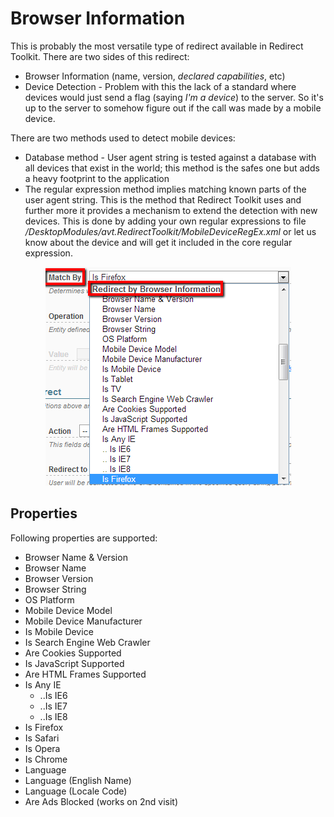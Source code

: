 # Browser Information

This is probably the most versatile type of redirect available in Redirect Toolkit. There are two sides of this redirect:

* Browser Information (name, version, *declared capabilities*, etc)
* Device Detection - Problem with this the lack of a standard where devices would just send a flag (saying *I'm a device*) to the server. So it's up to the server to somehow figure out if the call was made by a mobile device.

There are two methods used to detect mobile devices:

* Database method - User agent string is tested against a database with all devices that exist in the world; this method is the safes one but adds a heavy footprint to the application
* The regular expression method implies matching known parts of the user agent string. This is the method that Redirect Toolkit uses and further more it provides a mechanism to extend the detection with new devices. This is done by adding your own regular expressions to file */DesktopModules/avt.RedirectToolkit/MobileDeviceRegEx.xml* or let us know about the device and will get it included in the core regular expression.

<div style="text-align:center">

<img src="../assets/redirect-by-browser-information.png">

</div>

## Properties

Following properties are supported:

* Browser Name & Version
* Browser Name
* Browser Version
* Browser String
* OS Platform
* Mobile Device Model
* Mobile Device Manufacturer
* Is Mobile Device
* Is Search Engine Web Crawler
* Are Cookies Supported
* Is JavaScript Supported
* Are HTML Frames Supported
* Is Any IE
    * ..Is IE6
    * ..Is IE7
    * ..Is IE8
* Is Firefox
* Is Safari
* Is Opera
* Is Chrome
* Language
* Language (English Name)
* Language (Locale Code)
* Are Ads Blocked (works on 2nd visit)